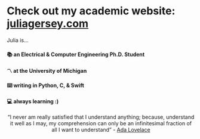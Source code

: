 # Check out my academic website: <a href="https://juliagersey.com/">juliagersey.com</a>

Julia is...
#### 📚 an Electrical & Computer Engineering Ph.D. Student
#### 〽️ at the University of Michigan
#### ⌨️ writing in Python, C, & Swift
#### 💻 always learning :) 

<div align="center">
  “I never am really satisfied that I understand anything; because, understand it well as I may, my comprehension can only be an infinitesimal fraction of all I want to understand”
  - <a href="https://www.biography.com/scholar/ada-lovelace">Ada Lovelace</a>
</div>
